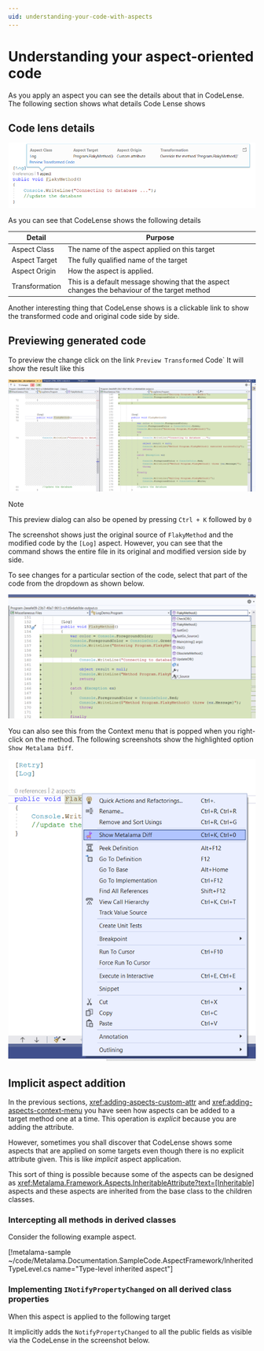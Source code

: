 ```yaml
---
uid: understanding-your-code-with-aspects
---
```


# Understanding your aspect-oriented code 

As you apply an aspect you can see the details about that in CodeLense. The following section shows what details Code Lense shows

## Code lens details

![](./images/log_aspect_applied_on_flakymethod.png)

As you can see that CodeLense shows the following details 

|Detail | Purpose 
|-------|---------
|Aspect Class | The name of the aspect applied on this target 
|Aspect Target |The fully qualified name of the target 
|Aspect Origin |How the aspect is applied.
|Transformation|This is a default message showing that the aspect changes the behaviour of the target method


Another interesting thing that CodeLense shows is a clickable link to show the transformed code and original code side by side. 

## Previewing generated code 
To preview the change click on the link `Preview Transformed` Code` It will show the result like this 

![Metalama_Diff_Side_by_Side](../images/../using-aspects/images/lama_diff_side_by_side.png)

> [!NOTE]
> This preview dialog can also be opened by pressing `Ctrl + K` followed by `0` 

The screenshot shows just the original source of `FlakyMethod` and the modified code by the `[Log]` aspect. However, you can see that the command shows the entire file in its original and modified version side by side. 

To see changes for a particular section of the code, select that part of the code from the dropdown as shown below. 

![Diff_change_selector](../images/../using-aspects/images/metalama_diff_change_view_selector.png)

You can also see this from the Context menu that is popped when you right-click on the method. The following screenshots show the highlighted option `Show Metalama Diff`. 

![Metalama_Diff_Menu_Option](../images/../using-aspects/images/showing_metalama_diff_option.png)


## Implicit aspect addition
In the previous sections,  <xref:adding-aspects-custom-attr> and <xref:adding-aspects-context-menu> you have seen how aspects can be added to a target method one at a time. This operation is _explicit_ because you are adding the attribute. 

However, sometimes you shall discover that CodeLense shows some aspects that are applied on some targets even though there is no explicit attribute given. This is like _implicit_ aspect application. 

This sort of thing is possible because some of the aspects can be designed as <xref:Metalama.Framework.Aspects.InheritableAttribute?text=[Inheritable]> aspects and these aspects are inherited from the base class to the children classes. 

### Intercepting all methods in derived classes
Consider the following example aspect. 


[!metalama-sample ~/code/Metalama.Documentation.SampleCode.AspectFramework/InheritedTypeLevel.cs name="Type-level inherited aspect"]


### Implementing `INotifyPropertyChanged` on all derived class properties 
When this aspect is applied to the following target 

It implicitly adds the `NotifyPropertyChanged` to all the public fields as visible via the CodeLense in the screenshot below. 



